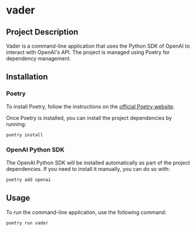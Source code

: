# vader

## Project Description

Vader is a command-line application that uses the Python SDK of OpenAI to interact with OpenAI's API. The project is managed using Poetry for dependency management.

## Installation

### Poetry

To install Poetry, follow the instructions on the [official Poetry website](https://python-poetry.org/docs/#installation).

Once Poetry is installed, you can install the project dependencies by running:

```sh
poetry install
```

### OpenAI Python SDK

The OpenAI Python SDK will be installed automatically as part of the project dependencies. If you need to install it manually, you can do so with:

```sh
poetry add openai
```

## Usage

To run the command-line application, use the following command:

```sh
poetry run vader
```
